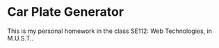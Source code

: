 # Car Plate Generator
This is my personal homework in the class SE112: Web Technologies, in M.U.S.T..
